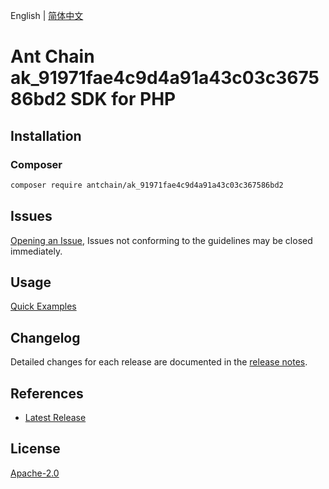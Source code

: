 English | [简体中文](README-CN.md)

# Ant Chain ak_91971fae4c9d4a91a43c03c367586bd2 SDK for PHP

## Installation

### Composer

```bash
composer require antchain/ak_91971fae4c9d4a91a43c03c367586bd2
```

## Issues

[Opening an Issue](https://github.com/alipay/antchain-openapi-prod-sdk/issues/new), Issues not conforming to the guidelines may be closed immediately.

## Usage

[Quick Examples](https://github.com/alipay/antchain-openapi-prod-sdk/blob/master/docs/0-Examples-EN.md#quick-examples)

## Changelog

Detailed changes for each release are documented in the [release notes](./ChangeLog.txt).

## References

* [Latest Release](https://github.com/antchain-openapi-sdk-php)

## License

[Apache-2.0](http://www.apache.org/licenses/LICENSE-2.0)
